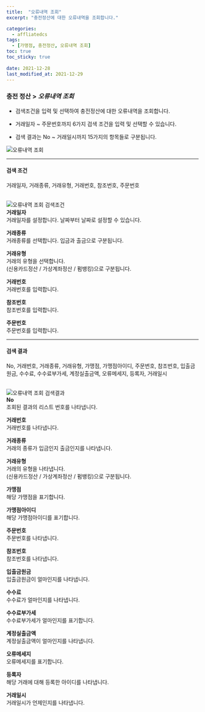 ```yaml
---
title:  "오류내역 조회"
excerpt: "충전정산에 대한 오류내역을 조회합니다."

categories:
  - affliatedcs
tags:
  - [가맹점, 충전정산, 오류내역 조회]
toc: true
toc_sticky: true
 
date: 2021-12-28
last_modified_at: 2021-12-29
---
```

### 충전 정산 > *오류내역 조회*
- 검색조건을 입력 및 선택하여 충전정산에 대한 오류내역을 조회합니다.

- 거래일자 ~ 주문번호까지 6가지 검색 조건을 입력 및 선택할 수 있습니다.

- 검색 결과는 No ~ 거래일시까지 15가지의 항목들로 구분됩니다.

![오류내역 조회](https://user-images.githubusercontent.com/95394003/147640739-1bf021e1-2e6c-4f6f-b31c-8f6210735ccd.jpeg)
<br>

---

#### 검색 조건
거래일자, 거래종류, 거래유형, 거래번호, 참조번호, 주문번호<br>
<br>

![오류내역 조회 검색조건](https://user-images.githubusercontent.com/95394003/147640748-f1ab755d-37e3-4834-9ace-ca4c366a49a2.jpeg)<br>
**거래일자**<br>
거래일자를 설정합니다. 날짜부터 날짜로 설정할 수 있습니다.

**거래종류**<br>
거래종류를 선택합니다. 입금과 출금으로 구분됩니다.

**거래유형**<br>
거래의 유형을 선택합니다.<br>(신용카드정산 / 가상계좌정산 / 펌뱅킹)으로 구분됩니다.

**거래번호**<br>
거래번호를 입력합니다.

**참조번호**<br>
참조번호를 입력합니다.

**주문번호**<br>
주문번호를 입력합니다.
<br>

---

#### 검색 결과
No, 거래번호, 거래종류, 거래유형, 가맹점, 가맹점아이디, 주문번호, 참조번호, 입출금원금, 수수료, 수수료부가세, 계정실출금액, 오류메세지, 등록자, 거래일시<br>
<br>

![오류내역 조회 검색결과](https://user-images.githubusercontent.com/95394003/147640758-8ffe539d-7351-42fd-b730-161b21a7e1e1.jpeg)<br>
**No**<br>
조회된 결과의 리스트 번호를 나타냅니다.

**거래번호**<br>
거래번호를 나타냅니다.

**거래종류**<br>
거래의 종류가 입금인지 출금인지를 나타냅니다.

**거래유형**<br>
거래의 유형을 나타냅니다.<br>
(신용카드정산 / 가상계좌정산 / 펌뱅킹)으로 구분됩니다.

**가맹점**<br>
해당 가맹점을 표기합니다.

**가맹점아이디**<br>
해당 가맹점아이디를 표기합니다.

**주문번호**<br>
주문번호를 나타냅니다.

**참조번호**<br>
참조번호를 나타냅니다.

**입출금원금**<br>
입출금원금이 얼마인지를 나타냅니다.

**수수료**<br>
수수료가 얼마인지를 나타냅니다.

**수수료부가세**<br>
수수료부가세가 얼마인지를 표기합니다.

**계정실출금액**<br>
계정실출금액이 얼마인지를 나타냅니다.

**오류메세지**<br>
오류메세지를 표기합니다.

**등록자**<br>
해당 거래에 대해 등록한 아이디를 나타냅니다.

**거래일시**<br>
거래일시가 언제인지를 나타냅니다.